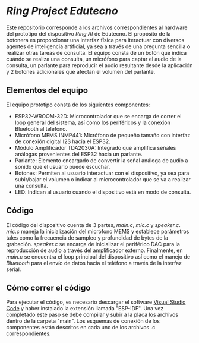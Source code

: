 # _Ring Project Edutecno_

Este repositorio corresponde a los archivos correspondientes al hardware del prototipo del dispositivo _Ring AI_ de Edutecno. El propósito de la botonera es proporcionar una interfaz física para iteractuar con diversos agentes de inteligencia artificial, ya sea a través de una pregunta sencilla o realizar otras tareas de consulta. El equipo consta de un botón que indica cuándo se realiza una consulta, un micrófono para captar el audio de la consulta, un parlante para reproducir el audio resultante desde la aplicación y 2 botones adicionales que afectan el volumen del parlante.

## Elementos del equipo

El equipo prototipo consta de los siguientes componentes:

- ESP32-WROOM-32D: Microcontrolador que se encarga de correr el loop general del sistema, así como los periféricos y la conexión Bluetooth al teléfono.
- Micrófono MEMS INMP441: Micrófono de pequeño tamaño con interfaz de conexión digital I2S hacia el ESP32.
- Módulo Amplificador TDA2030A: Integrado que amplifica señales análogas provenientes del ESP32 hacia un parlante.
- Parlante: Elemento encargado de convertir la señal análoga de audio a sonido que el usuario puede escuchar.
- Botones: Permiten al usuario interactuar con el dispositivo, ya sea para subir/bajar el volumen o indicar al microcontrolador que se va a realizar una consulta.
- LED: Indican al usuario cuando el dispositivo está en modo de consulta.

## Código

El código del dispositivo cuenta de 3 partes, _main.c_, _mic.c_ y _speaker.c_. _mic.c_ maneja la inicialización del micrófono MEMS y establece parámetros tales como la frecuencia de sampleo y profundidad de bytes de la grabación. _speaker.c_ se encarga de inicializar el periférico DAC para la reproducción de audio a través del amplificador externo. Finalmente, en _main.c_ se encuentra el loop principal del dispositivo así como el manejo de _Bluetooth_ para el envío de datos hacia el teléfono a través de la interfaz serial.

## Cómo correr el código

Para ejecutar el código, es necesario descargar el software [Visual Studio Code](https://code.visualstudio.com/download) y haber instalado la extensión llamada "ESP-IDF". Una vez completado este paso se debe compilar y subir a la placa los archivos dentro de la carpeta "main". Los esquemas de conexión de los componentes están descritos en cada uno de los archivos .c correspondientes.
